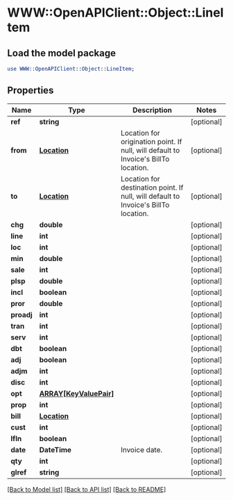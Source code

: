 # WWW::OpenAPIClient::Object::LineItem

## Load the model package
```perl
use WWW::OpenAPIClient::Object::LineItem;
```

## Properties
Name | Type | Description | Notes
------------ | ------------- | ------------- | -------------
**ref** | **string** |  | [optional] 
**from** | [**Location**](Location.md) | Location for origination point. If null, will default to Invoice&#39;s BillTo location. | [optional] 
**to** | [**Location**](Location.md) | Location for destination point. If null, will default to Invoice&#39;s BillTo location. | [optional] 
**chg** | **double** |  | [optional] 
**line** | **int** |  | [optional] 
**loc** | **int** |  | [optional] 
**min** | **double** |  | [optional] 
**sale** | **int** |  | [optional] 
**plsp** | **double** |  | [optional] 
**incl** | **boolean** |  | [optional] 
**pror** | **double** |  | [optional] 
**proadj** | **int** |  | [optional] 
**tran** | **int** |  | [optional] 
**serv** | **int** |  | [optional] 
**dbt** | **boolean** |  | [optional] 
**adj** | **boolean** |  | [optional] 
**adjm** | **int** |  | [optional] 
**disc** | **int** |  | [optional] 
**opt** | [**ARRAY[KeyValuePair]**](KeyValuePair.md) |  | [optional] 
**prop** | **int** |  | [optional] 
**bill** | [**Location**](Location.md) |  | [optional] 
**cust** | **int** |  | [optional] 
**lfln** | **boolean** |  | [optional] 
**date** | **DateTime** | Invoice date. | [optional] 
**qty** | **int** |  | [optional] 
**glref** | **string** |  | [optional] 

[[Back to Model list]](../README.md#documentation-for-models) [[Back to API list]](../README.md#documentation-for-api-endpoints) [[Back to README]](../README.md)


